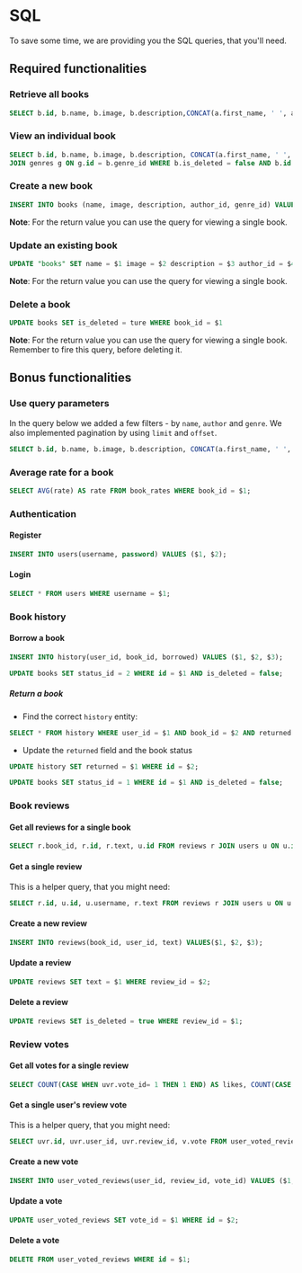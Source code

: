 # SQL
To save some time, we are providing you the SQL queries, that you'll need.

## Required functionalities
### Retrieve all books
```sql
SELECT b.id, b.name, b.image, b.description,CONCAT(a.first_name, ' ', a.last_name) AS author, g.genre, bs.status FROM books b JOIN book_statuses bs ON bs.id = b.status_id JOIN authors a ON a.id = b.author_id JOIN genres g ON g.id = b.genre_id WHERE b.is_deleted = false ORDER BY b.id ASC;
```

### View an individual book
```sql
SELECT b.id, b.name, b.image, b.description, CONCAT(a.first_name, ' ', a.last_name) AS author, g.genre, bs.status FROM books b JOIN book_statuses bs ON bs.id = b.status_id JOIN authors a ON a.id = b.author_id
JOIN genres g ON g.id = b.genre_id WHERE b.is_deleted = false AND b.id = $1;
```

### Create a new book
```sql
INSERT INTO books (name, image, description, author_id, genre_id) VALUES ($1, $2, $3, $4, $5, $6);
```
**Note**: For the return value you can use the query for viewing a single book.

### Update an existing book
```sql
UPDATE "books" SET name = $1 image = $2 description = $3 author_id = $4 genre_id = $5 status_id = $6 WHERE book_id =$7 AND is_deleted = false
```

**Note**: For the return value you can use the query for viewing a single book.

### Delete a book
```sql
UPDATE books SET is_deleted = ture WHERE book_id = $1
```

**Note**: For the return value you can use the query for viewing a single book. Remember to fire this query, before deleting it.

## Bonus functionalities

### Use query parameters
In the query below we added a few filters - by `name`, `author` and `genre`. We also implemented pagination by using `limit` and `offset`.
```sql
SELECT b.id, b.name, b.image, b.description, CONCAT(a.first_name, ' ', a.last_name) AS author, g.genre, bs.status FROM books b JOIN book_statuses bs ON bs.id = b.status_id JOIN authors a ON a.id = b.author_id JOIN genres g ON g.id = b.genre_id WHERE b.is_deleted = false AND b.name LIKE '%$1%' AND CONCAT(a.first_name, ' ', a.last_name) LIKE '%$2%' AND g.genre LIKE '%$3%' ORDER BY b.name ASC LIMIT $4 OFFSET $5;
```

### Average rate for a book

```sql
SELECT AVG(rate) AS rate FROM book_rates WHERE book_id = $1;
```

### Authentication
#### Register
```sql
INSERT INTO users(username, password) VALUES ($1, $2);
```

#### Login
```sql
SELECT * FROM users WHERE username = $1;
```

### Book history

#### Borrow a book
```sql
INSERT INTO history(user_id, book_id, borrowed) VALUES ($1, $2, $3);

UPDATE books SET status_id = 2 WHERE id = $1 AND is_deleted = false;
```

##### Return a book
- Find the correct `history` entity:
```sql
SELECT * FROM history WHERE user_id = $1 AND book_id = $2 AND returned IS NULL;
```
- Update the `returned` field and the book status 
```sql
UPDATE history SET returned = $1 WHERE id = $2;

UPDATE books SET status_id = 1 WHERE id = $1 AND is_deleted = false;
```

### Book reviews
#### Get all reviews for a single book
```sql
SELECT r.book_id, r.id, r.text, u.id FROM reviews r JOIN users u ON u.id = r.user_id WHERE book_id = $1 AND r.is_deleted = false;
```

#### Get a single review
This is a helper query, that you might need:
```sql
SELECT r.id, u.id, u.username, r.text FROM reviews r JOIN users u ON u.id = r.user_id WHERE r.book_id = $1 AND u.id = $2 AND r.is_deleted = false;
```
#### Create a new review
```sql
INSERT INTO reviews(book_id, user_id, text) VALUES($1, $2, $3);
```
#### Update a review
```sql
UPDATE reviews SET text = $1 WHERE review_id = $2;
```
#### Delete a review
```sql
UPDATE reviews SET is_deleted = true WHERE review_id = $1;
```

### Review votes
#### Get all votes for a single review
```sql
SELECT COUNT(CASE WHEN uvr.vote_id= 1 THEN 1 END) AS likes, COUNT(CASE WHEN uvr.vote_id= 2 THEN 1 END) AS dislikes FROM user_voted_reviews uvr LEFT JOIN reviews r ON uvr.review_id = r.id WHERE uvr.review_id = $1;
```
#### Get a single user's review vote
This is a helper query, that you might need:
```sql
SELECT uvr.id, uvr.user_id, uvr.review_id, v.vote FROM user_voted_reviews uvr JOIN votes v ON v.id = uvr.vote_id WHERE uvr.review_id = $1 AND uvr.user_id = $2;
```
#### Create a new vote
```sql
INSERT INTO user_voted_reviews(user_id, review_id, vote_id) VALUES ($1, $2, $3);
```
#### Update a vote
```sql
UPDATE user_voted_reviews SET vote_id = $1 WHERE id = $2;
```
#### Delete a vote
```sql
DELETE FROM user_voted_reviews WHERE id = $1;
```
